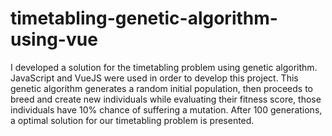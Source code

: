 # timetabling-genetic-algorithm-using-vue
I developed a solution for the timetabling problem using genetic algorithm. JavaScript and VueJS were used in order to develop this project. This genetic algorithm generates a random initial population, then proceeds to breed and create new individuals while evaluating their fitness score, those individuals have 10% chance of suffering a mutation. After 100 generations, a optimal solution for our timetabling problem is presented.
